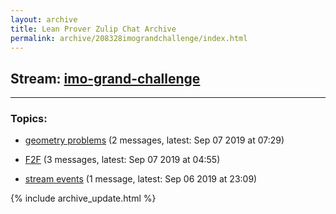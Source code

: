 ```yaml
---
layout: archive
title: Lean Prover Zulip Chat Archive
permalink: archive/208328imograndchallenge/index.html
---
```


## Stream: [imo-grand-challenge](https://leanprover-community.github.io/archive/208328imograndchallenge/index.html)
---

### Topics:

* [geometry problems](00977geometryproblems.html) (2 messages, latest: Sep 07 2019 at 07:29)

* [F2F](00479F2F.html) (3 messages, latest: Sep 07 2019 at 04:55)

* [stream events](95106streamevents.html) (1 message, latest: Sep 06 2019 at 23:09)


{% include archive_update.html %}